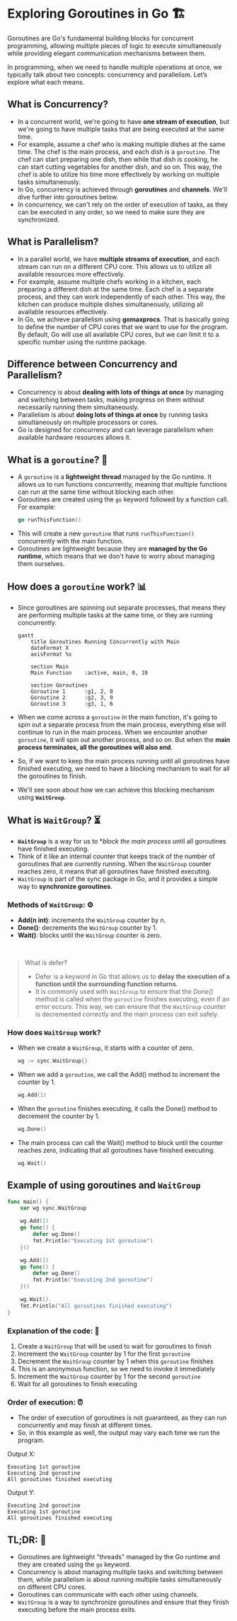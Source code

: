 # Exploring Goroutines in Go 🏗️
Goroutines are Go's fundamental building blocks for concurrent programming, allowing multiple pieces of logic to execute simultaneously while providing elegant communication mechanisms between them. 

In programming, when we need to handle multiple operations at once, we typically talk about two concepts: concurrency and parallelism. Let’s explore what each means.

## What is Concurrency? 
- In a concurrent world, we're going to have **one stream of execution**, but we're going to have multiple tasks that are being executed at the same time. 
- For example, assume a chef who is making multiple dishes at the same time. The chef is the main process, and each dish is a `goroutine`. The chef can start preparing one dish, then while that dish is cooking, he can start cutting vegetables for another dish, and so on. This way, the chef is able to utilize his time more effectively by working on multiple tasks simultaneously.
- In Go, concurrency is achieved through **goroutines** and **channels**. We'll dive further into goroutines below.
- In concurrency, we can't rely on the order of execution of tasks, as they can be executed in any order, so we need to make sure they are synchronized.

## What is Parallelism? 
- In a parallel world, we have **multiple streams of execution**, and each stream can run on a different CPU core. This allows us to utilize all available resources more effectively.
- For example, assume multiple chefs working in a kitchen, each preparing a different dish at the same time. Each chef is a separate process, and they can work independently of each other. This way, the kitchen can produce multiple dishes simultaneously, utilizing all available resources effectively.
- In Go, we achieve parallelism using **gomaxprocs**. That is basically going to define the number of CPU cores that we want to use for the program. By default, Go will use all available CPU cores, but we can limit it to a specific number using the runtime package.

## Difference between Concurrency and Parallelism? 
- Concurrency is about **dealing with lots of things at once** by managing and switching between tasks, making progress on them without necessarily running them simultaneously.
- Parallelism is about **doing lots of things at once** by running tasks simultaneously on multiple processors or cores.
- Go is designed for concurrency and can leverage parallelism when available hardware resources allows it.

## What is a `goroutine`? 🔀
- A `goroutine` is a **lightweight thread** managed by the Go runtime. It allows us to run functions concurrently, meaning that multiple functions can run at the same time without blocking each other.
- Goroutines are created using the `go` keyword followed by a function call. For example:
	```go
	go runThisFunction()
	```
- This will create a new `goroutine` that runs `runThisFunction()` concurrently with the main function.
- Goroutines are lightweight because they are **managed by the Go runtime**, which means that we don't have to worry about managing them ourselves. 


## How does a `goroutine` work? 📊
- Since goroutines are spinning out separate processes, that means they are performing multiple tasks at the same time, or they are running concurrently.
	```mermaid
	gantt
		title Goroutines Running Concurrently with Main
		dateFormat X
		axisFormat %s
		
		section Main
		Main Function    :active, main, 0, 10
		
		section Goroutines
		Goroutine 1      :g1, 2, 8
		Goroutine 2      :g2, 3, 9
		Goroutine 3      :g3, 1, 6
	```

- When we come across a `goroutine` in the main function, it's going to spin out a separate process from the main process, everything else will continue to run in the main process. When we encounter another `goroutine`, it will spin out another process, and so on. But when the **main process terminates, all the goroutines will also end**. 
- So, if we want to keep the main process running until all goroutines have finished executing, we need to have a blocking mechanism to wait for all the goroutines to finish.
- We'll see soon about how we can achieve this blocking mechanism using **`WaitGroup`**.


## What is `WaitGroup`? ⏳
- **`WaitGroup`** is a way for us to **block the main process* until all goroutines have finished executing. 
- Think of it like an internal counter that keeps track of the number of goroutines that are currently running. When the `WaitGroup` counter reaches zero, it means that all goroutines have finished executing. 
- `WaitGroup` is part of the sync package in Go, and it provides a simple way to **synchronize goroutines**.

### Methods of `WaitGroup`: ⚙️
- **Add(n int)**: increments the `WaitGroup` counter by n.
- **Done()**: decrements the `WaitGroup` counter by 1.
- **Wait()**: blocks until the `WaitGroup` counter is zero.

<br/>

> What is defer?
> - Defer is a keyword in Go that allows us to **delay the execution of a function until the surrounding function returns**.
> - It is commonly used with `WaitGroup` to ensure that the _Done()_ method is called when the `goroutine` finishes executing, even if an error occurs. This way, we can ensure that the `WaitGroup` counter is decremented correctly and the main process can exit safely.


### How does `WaitGroup` work? 
- When we create a `WaitGroup`, it starts with a counter of zero. 
	```go
	wg := sync.WaitGroup{}
	```

- When we add a `goroutine`, we call the Add() method to increment the counter by 1. 
	```go
	wg.Add(1)
	```
- When the `goroutine` finishes executing, it calls the Done() method to decrement the counter by 1. 
	```go
	wg.Done()
	```
- The main process can call the Wait() method to block until the counter reaches zero, indicating that all goroutines have finished executing. 
	```go
	wg.Wait()
	```

## Example of using goroutines and `WaitGroup` 
```go
func main() {
	var wg sync.WaitGroup 

	wg.Add(1) 
	go func() {
		defer wg.Done() 
		fmt.Println("Executing 1st goroutine")
	}() 

	wg.Add(1) 
	go func() {
		defer wg.Done()
		fmt.Println("Executing 2nd goroutine")
	}()

	wg.Wait() 
	fmt.Println("All goroutines finished executing")
}
```

### Explanation of the code: 📝
1. Create a `WaitGroup` that will be used to wait for goroutines to finish
2. Increment the `WaitGroup` counter by 1 for the first `goroutine`
3. Decrement the `WaitGroup` counter by 1 when this `goroutine` finishes
4. This is an anonymous function, so we need to invoke it immediately
5. Increment the `WaitGroup` counter by 1 for the second `goroutine`
6. Wait for all goroutines to finish executing

### Order of execution: ⏰
- The order of execution of goroutines is not guaranteed, as they can run concurrently and may finish at different times.
- So, in this example as well, the output may vary each time we run the program.

Output X:
```
Executing 1st goroutine
Executing 2nd goroutine
All goroutines finished executing
```

Output Y:
```
Executing 2nd goroutine
Executing 1st goroutine
All goroutines finished executing
```

## TL;DR: 🤝	
- Goroutines are lightweight "threads" managed by the Go runtime and they are created using the `go` keyword.
- Concurrency is about managing multiple tasks and switching between them, while parallelism is about running multiple tasks simultaneously on different CPU cores.
- Goroutines can communicate with each other using channels.
- `WaitGroup` is a way to synchronize goroutines and ensure that they finish executing before the main process exits.
